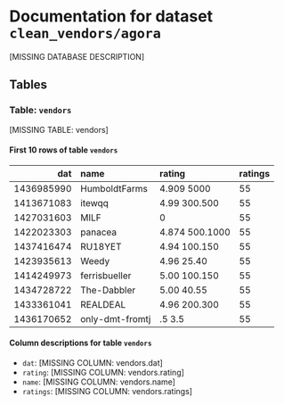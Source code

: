 # Documentation for dataset `clean_vendors/agora`

[MISSING DATABASE DESCRIPTION]

## Tables

### Table: `vendors`

[MISSING TABLE: vendors]

#### First 10 rows of table `vendors`

|        dat | name            | rating         | ratings                                                                                                                                                                                                                                                                                                                                                                                                                                                                                                                                                                                                                                                                                                                                                                                                                                                                                                                                                                                                                                                                                                                                                                                                                                                                                                                                                                                                                                                                                                                                                                                                                                                                                                                                                                                                                                                                                                                                                                                                                                                                                                                                                                                                                                                                                                                                                                                                                                                                                                                                                                                                                                                                                                                                                                                                                                                                                                                                                                                                                                                                                                                                                                                                                                                                                                                                                                                                                                                                                                                                                                                                                                                                                                                                                                                                                                                     |
|-----------:|:----------------|:---------------|:------------------------------------------------------------------------------------------------------------------------------------------------------------------------------------------------------------------------------------------------------------------------------------------------------------------------------------------------------------------------------------------------------------------------------------------------------------------------------------------------------------------------------------------------------------------------------------------------------------------------------------------------------------------------------------------------------------------------------------------------------------------------------------------------------------------------------------------------------------------------------------------------------------------------------------------------------------------------------------------------------------------------------------------------------------------------------------------------------------------------------------------------------------------------------------------------------------------------------------------------------------------------------------------------------------------------------------------------------------------------------------------------------------------------------------------------------------------------------------------------------------------------------------------------------------------------------------------------------------------------------------------------------------------------------------------------------------------------------------------------------------------------------------------------------------------------------------------------------------------------------------------------------------------------------------------------------------------------------------------------------------------------------------------------------------------------------------------------------------------------------------------------------------------------------------------------------------------------------------------------------------------------------------------------------------------------------------------------------------------------------------------------------------------------------------------------------------------------------------------------------------------------------------------------------------------------------------------------------------------------------------------------------------------------------------------------------------------------------------------------------------------------------------------------------------------------------------------------------------------------------------------------------------------------------------------------------------------------------------------------------------------------------------------------------------------------------------------------------------------------------------------------------------------------------------------------------------------------------------------------------------------------------------------------------------------------------------------------------------------------------------------------------------------------------------------------------------------------------------------------------------------------------------------------------------------------------------------------------------------------------------------------------------------------------------------------------------------------------------------------------------------------------------------------------------------------------------------------------------|
| 1436985990 | HumboldtFarms   | 4.909 5000     | 55|55 Thank you|10 CannaCaps  Cannabis Oil Capsule|0|5s5, 15 25|55|Looks awesome, flawless transaction 55|3g Sour OG BHO Crumble Wax|0|5s5, 15 25|55|got it really quickly, seems like good stuff so far. thanks humboldt|28g Granddaddy Purple A Premium Weed|0|1 2|55|Great stuff, fast shipping  Thanks|1g Sour OG BHO Crumble Wax|0|3 5|55|Zip came overweight, thanks|28g Cali Orange Krush  Grade A Weed 1oz|0|3 5|55|Lots of sticks, truly trim. A few buds. Still good for the price.|56g Medium Quality Trim  Northern Lights grade A Weed|0|6 10|55|fantastic customer service. these guys are kings my btc only goes to Humboldt farms.|28g Cali Orange Krush  Grade A Weed 1oz|0|1 2|55|Another perfect order, thanks HF|14g Cali Orange Krush  Grade A  Weed 12 oz|0|5s5, 40 55|55|weighed over. Smoked good.|3.5g PickAStrain Grade A Weed 18th|0|5s5, 6 10|55|Sent the wrong thing the first time but immediately fixed the problem and all is well. Shipping was fast both times and with gr|7g Shatter  Skywalker OG  Ultra Pure BHO|0|3s5, 25 40|55|FEd for trusted vendor|3.5g Hash  Blue Dream|0|5s5, 6 10|55|Shipping and Stealth is what you come to expect.... but quality is above average Hes got buds the size of baby fists|28g Granddaddy Purple A Premium Weed|0|10 15|55||28g Cali Orange Krush  Grade A Weed 1oz|0|10 15|55|FE for this great and trusted vendor.|1g Shatter  Skywalker OG  Ultra Pure BHO|0|5s5, 10 15|55|Very potent smelling bud. Shipping was faster than expected and pack was very overweight. HumboldtFarms is the shit.|3.5g PickAStrain Grade A Weed 18th|0|3 5|55|Great stealth, decent bud and quick shipping.|28g Cali Orange Krush  Grade A Weed 1oz|0|4.77s5, 40 55|55|FEd, will updatelast order was top qualityI trust HF|56g Medium Quality Trim  Northern Lights grade A Weed|0|3 5|55|Legit. 55 all Jack is fyre  8days from order 2 delivery|12LB  MixandMatch Grade A Weed 8oz|1|5s5, 15 25|35|Vendor sent incorrect item, no answer for 6 days via pm Eventually resolved issue|28g Shatter  Skywalker OG  Ultra Pure BHO|1|5s5, 15 25|55|Arrived in a couple days. Stealth was good. It consisted almost entirely of trim with very little shake in it. Good for the pri|56g Medium Quality Trim  Northern Lights grade A Weed|1|6 10                                                                                                                                                                                                                                                                                                                                                                                                                                                                                                                                                                                                                                                                                                                                                                                                                                                                                                                                                                                                                                                                                                                                                                                                                                                                                                                                                                                                                                                                                                                                                 |
| 1413671083 | itewqq          | 4.99 300.500   | 55|Recieved 2 days after marked as shipped. High quality product. Thanks for using wax paper this time.|1g CO2 Shatter Bud Run 90 THC|0|5s5, 10 15|55|great, ty so much|7g  14 ounce Oregon Pineapple Top Shelf Indoor|0|5s5, 15 25|55|FE will update.|14g  12 ounce Oregon Pineapple Top Shelf Indoor|2|5s5, 15 25|55|Always the best, everyone should FE for the best shatter product on the DW. I cant wait|1g CO2 Shatter Bud Run 90 THC|2|3 5|55|I dont usually write reviews on here but Ive got to give this guy some props.  This is real deal shit that tastes beautiful.|1g CO2 Shatter Bud Run 90 THC|4|5s5, 6 10|55|2nd order with itewqq. Fast shipping and this stuff is DANK. Great price for the quality. So good I had to get seconds|14g  12 ounce Oregon Pineapple Top Shelf Indoor|5|5s5, 10 15|55|Wow, incredible stuff.|56g  2 ounces Oregon Pineapple Top Shelf Indoor FREE SHIPPING|6|5s5, 10 15|55|BEST WAX VENDOR TO HIT AGORA NEW FAVORITE BY FAR|5g CO2 Shatter Bud Run 90 THC|6|5s5, 10 15|55|55 fantastic service, came in 3 days and this bud is incredible I love itewqq|28g  1 ounce Oregon Pineapple Top Shelf Indoor|6|5s5, 6 10|55|4.6 out of 5  Still searchin for some real sour.|56g  2 ounces Oregon Pineapple Top Shelf Indoor FREE SHIPPING|6|6 10|55|Third reorder. Always worth the handling time. Made my shatterday come true. What a wonderful product as always, too. Still th|5g CO2 Shatter Bud Run 90 THC|7|6 10|55|55 all around. Fast, stealthy as hell and incredibly well made. Clear and potent. Well purged, done by a pro.|1g CO2 Shatter Bud Run 90 THC|7|5.00s5, 40 55|55|Outstanding sir. Shipping time 55. Stealth was perfect 55. Quality was DANK Perfect cure and trim. Best qualityprice ratio|14g  12 ounce Oregon Pineapple Top Shelf Indoor|7|5.00s5, 40 55|55|Fucking beautiful Nice and crispy.|5g CO2 Shatter Bud Run 90 THC|7|5s5, 6 10|55|Super quality buds|28g  1 ounce Oregon Pineapple Top Shelf Indoor|7|5s5, 6 10|55|Truly amazing bud and service Covered in frosty trichs. Thanks again|56g  2 ounces Oregon Pineapple Top Shelf Indoor FREE SHIPPING|7|5s5, 15 25|55|FE , Will update. Vendor was recommended by a good friend. I have much faith in itewqq.|1g CO2 Shatter Bud Run 90 THC|7|1 2|55|Great Stuff|1g CO2 Shatter Bud Run 90 THC|7|5.00s5, 25 40|55|Jesus Christ, this stuff is preposterously dank. Shipping was quick too. Large nugs and that sweet chronic smell awww yeaaahhhh|28g  1 ounce Oregon Pineapple Top Shelf Indoor|8|3 5|55|very nice as pictured yummy|112g  14 pound Oregon Pineapple Top Shelf Indoor FREE SHIPPING|8|5s5, 6 10                                                                                                                                                                                                                                                                                                                                                                                                                                                                                                                                                                                                                                                                                                                                                                                                                                                                                                                                                                                                                                                                                                                                                                                                          |
| 1427031603 | MILF            | 0              | 55|Recieved 2 days after marked as shipped. High quality product. Thanks for using wax paper this time.|1g CO2 Shatter Bud Run 90 THC|0|5s5, 10 15|55|great, ty so much|7g  14 ounce Oregon Pineapple Top Shelf Indoor|0|5s5, 15 25|55|FE will update.|14g  12 ounce Oregon Pineapple Top Shelf Indoor|2|5s5, 15 25|55|Always the best, everyone should FE for the best shatter product on the DW. I cant wait|1g CO2 Shatter Bud Run 90 THC|2|3 5|55|I dont usually write reviews on here but Ive got to give this guy some props.  This is real deal shit that tastes beautiful.|1g CO2 Shatter Bud Run 90 THC|4|5s5, 6 10|55|2nd order with itewqq. Fast shipping and this stuff is DANK. Great price for the quality. So good I had to get seconds|14g  12 ounce Oregon Pineapple Top Shelf Indoor|5|5s5, 10 15|55|Wow, incredible stuff.|56g  2 ounces Oregon Pineapple Top Shelf Indoor FREE SHIPPING|6|5s5, 10 15|55|BEST WAX VENDOR TO HIT AGORA NEW FAVORITE BY FAR|5g CO2 Shatter Bud Run 90 THC|6|5s5, 10 15|55|55 fantastic service, came in 3 days and this bud is incredible I love itewqq|28g  1 ounce Oregon Pineapple Top Shelf Indoor|6|5s5, 6 10|55|4.6 out of 5  Still searchin for some real sour.|56g  2 ounces Oregon Pineapple Top Shelf Indoor FREE SHIPPING|6|6 10|55|Third reorder. Always worth the handling time. Made my shatterday come true. What a wonderful product as always, too. Still th|5g CO2 Shatter Bud Run 90 THC|7|6 10|55|55 all around. Fast, stealthy as hell and incredibly well made. Clear and potent. Well purged, done by a pro.|1g CO2 Shatter Bud Run 90 THC|7|5.00s5, 40 55|55|Outstanding sir. Shipping time 55. Stealth was perfect 55. Quality was DANK Perfect cure and trim. Best qualityprice ratio|14g  12 ounce Oregon Pineapple Top Shelf Indoor|7|5.00s5, 40 55|55|Fucking beautiful Nice and crispy.|5g CO2 Shatter Bud Run 90 THC|7|5s5, 6 10|55|Super quality buds|28g  1 ounce Oregon Pineapple Top Shelf Indoor|7|5s5, 6 10|55|Truly amazing bud and service Covered in frosty trichs. Thanks again|56g  2 ounces Oregon Pineapple Top Shelf Indoor FREE SHIPPING|7|5s5, 15 25|55|FE , Will update. Vendor was recommended by a good friend. I have much faith in itewqq.|1g CO2 Shatter Bud Run 90 THC|7|1 2|55|Great Stuff|1g CO2 Shatter Bud Run 90 THC|7|5.00s5, 25 40|55|Jesus Christ, this stuff is preposterously dank. Shipping was quick too. Large nugs and that sweet chronic smell awww yeaaahhhh|28g  1 ounce Oregon Pineapple Top Shelf Indoor|8|3 5|55|very nice as pictured yummy|112g  14 pound Oregon Pineapple Top Shelf Indoor FREE SHIPPING|8|5s5, 6 10                                                                                                                                                                                                                                                                                                                                                                                                                                                                                                                                                                                                                                                                                                                                                                                                                                                                                                                                                                                                                                                                                                                                                                                                          |
| 1422023303 | panacea         | 4.874 500.1000 | 55|FE for trusted vendor|1.0g PURE MDMA CRYSTAL, Dutch origin 88 purity and no dust|0|10 15|55|FE for trusted vendor|0.5g Pure and Tested FLAKEFISHSCALE Cocaine 8595|0|10 15|55|FE|3.5g PURE MDMA CRYSTAL, Dutch origin 88 purity and no dust|0|5.00s5, 55 70|55|FE UK to UK, will update on arrival|1.0g Pure and Tested FLAKEFISHSCALE Cocaine 8595|2|5s5, 6 10|55|FE|3.5g 3 afghan heroin UK vendor Highest quality you can buy|2|10 15|55|FE|0.5g 3 afghan heroin UK vendor Highest quality you can buy|3|10 15|55|FE for trusted seller|1.0g 3 afghan heroin UK vendor Highest quality you can buy|4|10 15|55|Quick delivery, great stealth|0.5g PURE MDMA CRYSTAL, Dutch origin 88 purity and no dust|7|1 2|55|48hr delivery  FINE stealth no suspicion on delivery at workplace, genuine good quality coke. Thanks  will use again|1.0g Pure and Tested FLAKEFISHSCALE Cocaine 8595|8|5s5, 10 15|55|FE as requested. Will update when product received.|1.0g PURE MDMA CRYSTAL, Dutch origin 88 purity and no dust|8|3 5|55|Great speedstealth|1.0g PURE MDMA CRYSTAL, Dutch origin 88 purity and no dust|8|6 10|55|1st class stealth and product 4 days to arrive|1.0g PURE MDMA CRYSTAL, Dutch origin 88 purity and no dust|8|6 10|55|Top quality H. Quick delivery and superb stealth. Will definitely order again.|0.5g 3 afghan heroin UK vendor Highest quality you can buy|10|10 15|55||0.2g 3 afghan heroin UK vendor Highest quality you can buy|10|5s5, 3 5|55|FE for trusted vendor|0.5g 3 afghan heroin UK vendor Highest quality you can buy|10|5s5, 10 15|55|Best coke I have had ever. Delivery took about 4 days. Though not sure that the purity was as high as 85. Even so, it did not|0.5g Pure and Tested FLAKEFISHSCALE Cocaine 8595|12|5s5, 10 15|55|Nice again but more residue left on foil then last time, no difference seemingly in strength tho.|0.5g 3 afghan heroin UK vendor Highest quality you can buy|13|4s5, 10 15|55|FE trusted vendor|3.5g PURE MDMA CRYSTAL, Dutch origin 88 purity and no dust|13|3 5|55|Received and excellent product and stealth. Just one question, where me fucking dick gone haha. cheers|1.0g Pure and Tested FLAKEFISHSCALE Cocaine 8595|13|10 15|55|FE for trusted vendor|0.5g 3 afghan heroin UK vendor Highest quality you can buy|13|5s5, 10 15                                                                                                                                                                                                                                                                                                                                                                                                                                                                                                                                                                                                                                                                                                                                                                                                                                                                                                                                                                                                                                                                                                                                                                                                                                                                                                                                                                                                                                                                                                                                  |
| 1437416474 | RU18YET         | 4.94 100.150   | 55|FE will updated when they arrive|20mg  Adderall IR  GRANDE OPENING SALE|2|5s5, 1 2|55|FE for vendor with great feedback.|20mg  Adderall IR  GRANDE OPENING SALE|4|5s5, 15 25|55|Holy shit All I got to say is you feel this sheet in your chest if your to close.|custom  fireworks for Tesy|4|5.00s5, 70 100|55|FEd will update upon arrival.|LOUD ASS FIREWORKS|8|5s5, 55 70|55|HOLY FUCK Amazing|LOUD ASS FIREWORKS|18|5.00s5, 70 100|55|honest vendor legit pills.  everything worked fine|RU18YET  New vendor SALE  Hydrocodone 7.5mg325mg|30|4.89s5, 100 150|55|I was a bit torn on what rating to give this vendor. First, let me mention that the product is a mix of brands, only some of|20mg  Adderall IR  GRANDE OPENING SALE|31|5.00s5, 55 70|55|Broken pill, kinda spendy but product as advertised. Reliable vendor, 55 for honest business|RU18YET  New vendor SALE  Hydrocodone 7.5mg325mg|36|5s5, 10 15|55|Communication was bad, shipping was ok and there was some damage to the product, but dude did come through.|Copy of 20mg  Adderall IR  GRANDE OPENING SALE|40|4.96s5, 100 150|55|Good Dope Had a Hiccup But Fixed Issue|Brownn Heroin NEW VENDOR SALE|108|5.00s5, 100 150|55|Perfect vendor to pick up from 55|Brownn Heroin NEW VENDOR SALE|121|5s5, 15 25|55||RU18YET GRAND OPENING SALE 12g meth  fresh from lab to your door.|130|5s5, 10 15|55|took a little longer than expected, but i understand there was a delay. great communication with vendor, quality product, good||131|5s5, 15 25|55|11 on a scale of 5, if only all vendors had his ethics...and REAL meth.|55 1G Fresh Ice FE DISCOUNT OPTION|131|5.00s5, 40 55|55|good  vendor .will  use again|RU18YET GRAND OPENING SALE  1.5g meth  fresh from lab to your door.|131|5s5, 10 15|55||RU18YET GRAND OPENING SALE 2G meth  fresh from lab to your door.|131|5s5, 25 40|55|Super Fast Shipping, Excellent Quality and Good Stealth.  You Wont Be Disappointed|Sample of our fresh meth for 35|132|5s5, 3 5|55|Took a little longer than other vendors, but cant beat the price||132|5s5, 40 55|55|quick, great price, good service would reccommend|Brownn Heroin NEW VENDOR SALE|132|5s5, 70 100|55||Copy of RU18YET GRAND OPENING SALE 3.5G meth  fresh from lab to your door.|134|6 10                                                                                                                                                                                                                                                                                                                                                                                                                                                                                                                                                                                                                                                                                                                                                                                                                                                                                                                                                                                                                                                                                                                                                                                                                                                                                                                                                                                                                                                                                                                                                                |
| 1423935613 | Weedy           | 4.96 25.40     | 55|Fast shipping, great stealth, really good quality A|5G Diamond HAZE|0|5s5, 15 25|55|good weed, good stealth, good vendor|3G Diamond HAZE|1|5.00s5, 25 40|55|Fast shipping. Best stealth. Amazing product|1G Diamond HAZE|2|5.00s5, 40 55|55||5G Diamond HAZE|4|5s5, 6 10|55|Guter Geschmack, spitzen Qualit228t, schneller versand und Stealth ist auch gut. Empfehlenswerter vendor|3G Diamond HAZE|7|5s5, 3 5|55||3G Diamond HAZE|7|5s5, 6 10|55|Tip Top Service  Support Highly recommended 105|1G Diamond HAZE|9|5s5, 10 15|55|lecker schmecker sehr sehr gut  stealth top|3G Diamond HAZE|10|5s5, 6 10|55|Bomben Quali, gut verpackt und schnell versendet  gerne wieder|3G Diamond HAZE|11|5s5, 15 25|55|Schneller versand, 1A Stealth, spitzen Qualit228t. Weitere Orders werden folgen|1G Diamond HAZE|12|5s5, 3 5|55|55|3G Diamond HAZE|13|5.00s5, 40 55|55|well done|3G Diamond HAZE|14|5s5, 15 25|55|Schnelle Lieferung, gutes Stealthnichts ertastbar, nichts erkennbar und kein Geruch,super Gras. Empfehlenswert|1G Diamond HAZE|16|5s5, 3 5|55|2 days domestic, great product, trusted vendor|1G Diamond HAZE|16|6 10|55||3G Diamond HAZE|17|5s5, 10 15|55|Top Top Top Weed, sehr schneller Versand und 100 Stealth|1G Diamond HAZE|17|5s5, 6 10|55|Really good ship better wen average.|1G Diamond HAZE|19|5.00s5, 40 55|55|fast delivery, good weed, thx|1G Diamond HAZE|21|4.94s5, 25 40|55|Ist alles super. Kann man kaufen D 2 Tage bis Lieferung und gutes Gras.|1G Diamond HAZE|23|5s5, 3 5|45|1. Punkt f252r den schnellen Versand 2. Punkt f252r die Kommunikation 3. Punkt F252r den Preis 4. Punkt f252r die sichere Verpack|1G Diamond HAZE|24|5s5, 1 2                                                                                                                                                                                                                                                                                                                                                                                                                                                                                                                                                                                                                                                                                                                                                                                                                                                                                                                                                                                                                                                                                                                                                                                                                                                                                                                                                                                                                                                                                                                                                                                                                                                                                                                                                                                                                                                                                                                                                                                                                                                                                                                                                                       |
| 1414249973 | ferrisbueller   | 5.00 100.150   | 55|wow...just wow. so good make you wanna slap yo mamma|Ferris Buellers MEDICAL GRADE WEED SHOP 28 grams, 1 oz Fast, Discreet, amp UPDATED FREQUENTLY|1|5s5, 3 5|55|Been using domestic brits for months now. This is the way to do it now. I see no point in using anyone else for this quality, p|Bubblegum KUSH 28g 1 OZ Great Bud  Discreet Shipping REPUTABLE VENDOR  NEW LISTING|3|5s5, 15 25|55|Shipped very fast, top notch stealth, excellent experience overall|VYVANSE 50mg Brand Name Discreet Worldwide Shipping Available|3|5s5, 6 10|55|Fast shipping. Quality good as always.|Bubblegum KUSH 7g 14 oz Discreet Packaging  Fast Worldwide Shipping|3|5.00s5, 15 25|55|Fast shipping. Stuff is very very sticky and smells great. Dabs hit and taste wonderfully. Very potent.|1 gram of Premium  HighPotency Wax THC Concentrate FREE Fast amp Discreet Worldwide Shipping|3|5.00s5, 15 25|55|lovely weed i will be back|Ferris Buellers MEDICAL GRADE WEED SHOP 28 grams, 1 oz Fast, Discreet, amp UPDATED FREQUENTLY|3|4s5, 15 25|55|8 days to ukQuality of the busds is really nice|Bubblegum KUSH 28g 1 OZ Great Bud  Discreet Shipping REPUTABLE VENDOR  NEW LISTING|4|5.00s5, 40 55|55|fast shipping good weed, thanks|Ferris Buellers MEDICAL GRADE WEED SHOP 2 grams, 114 oz Fast, Discreet, amp UPDATED FREQUENTLY|4|5s5, 6 10|55|8 days to UK. Well trimmed and cured nuggs. Great smoke. Much better and cheaper than domestic. Happy days|Bubblegum KUSH 28g 1 OZ Great Bud  Discreet Shipping REPUTABLE VENDOR  NEW LISTING|5|5s5, 6 10|55|10 days shipping to UK 7 business days.  At last, excellent quality Kush at an affordable price.  Thank you Ferris, I hope yo|Ferris Buellers MEDICAL GRADE WEED SHOP 28 grams, 1 oz Fast, Discreet, amp UPDATED FREQUENTLY|6|5s5, 10 15|55|Super fast delivery, 4 working days to UK. Amazing weed. Grown, cut and cured perfectly 1010.|Ferris Buellers MEDICAL GRADE WEED SHOP 28 grams, 1 oz Fast, Discreet, amp UPDATED FREQUENTLY|6|5s5, 15 25|55|Another perfect transaction. Great buds and great shipping. Thanks for providing a brilliant service.|Ferris Buellers MEDICAL GRADE WEED SHOP 28 grams, 1 oz Fast, Discreet, amp UPDATED FREQUENTLY|6|5s5, 10 15|55|AWESOME  I bought on other CAN vendor, and ferris is THE BEST. really i wont go buy on other vendors now. FERRIS IS THE DEAL|Ferris Buellers MEDICAL GRADE WEED SHOP 28 grams, 1 oz Fast, Discreet, amp UPDATED FREQUENTLY|7|5s5, 15 25|55|5 again, Amazing kush, took a week to UK, ferris has real high grade at the best price you will find|Ferris Buellers MEDICAL GRADE WEED SHOP 7 grams, 14 oz Fast, Discreet, amp UPDATED FREQUENTLY|7|5s5, 3 5|55|Great vendor, great product, A|Ferris Buellers MEDICAL GRADE WEED SHOP 2 grams, 114 oz Fast, Discreet, amp UPDATED FREQUENTLY|7|5s5, 6 10|55|nice one, reputable vendor. Proper timing and goods. Thanks|Bubblegum KUSH 2g Great Bud  Discreet Shipping REPUTABLE VENDOR  NEW LISTING|8|5.00s5, 40 55|55|Great quality smoke, discreet, good packaging. Thanks will be ordering again|Ferris Buellers MEDICAL GRADE WEED SHOP 28 grams, 1 oz Fast, Discreet, amp UPDATED FREQUENTLY|12|5s5, 3 5|55|felt that OG kush in my eyelid AAA|Ferris Buellers MEDICAL GRADE WEED SHOP 7 grams, 14 oz Fast, Discreet, amp UPDATED FREQUENTLY|14|5s5, 6 10|55|great took a bit longer this time still only 11 business days to U.K and well worth the wait if you are looking great tasting l|Ferris Buellers MEDICAL GRADE WEED SHOP 28 grams, 1 oz Fast, Discreet, amp UPDATED FREQUENTLY|14|5s5, 6 10|55|UK buyers honestly look no further, big ozs, basically no compress, great value for money, and 4 days to the arrive. Will defi|Ferris Buellers MEDICAL GRADE WEED SHOP 28 grams, 1 oz Fast, Discreet, amp UPDATED FREQUENTLY|14|5s5, 10 15 |
| 1434728722 | The-Dabbler     | 5.00 40.55     | 55|NDD great stealth and lovely lovely lovely smoke|7g Green Cush NDD UK grade  Free Shipping|2|0s5, 10 15|55|A. Arrived exceptionally fast too.|2g Green Cush NDD UK grade  Free Shipping|6|6 10|55|Different to strain ordered, but NDD, good stealth and Awesome weed, you need to try this shit|1g Green Cush NDD UK grade  Free Shipping|6|5s5, 15 25|55|55, NDD and crazy good bud|3.5g Green Cush NDD UK grade  Free Shipping|7|5s5, 25 40|55|Excellent. NDD. Great product. Ill definitely be back.|1g Green Cush NDD UK grade  Free Shipping|7|5s5, 25 40|55|all good fast delivery|3.5g Space Queen Rare NDD UK Genetics  Free Shipping|7|5.00s5, 55 70|55|AMAZING I got the product within 24 hours..  Fully smell proof. Decent stealth. Smells great, I paid for 1g and received 1.4..|1g Green Cush NDD UK grade  Free Shipping|7|1 2|55|amazing vendor incredible weed and ndd|7g Green Cush NDD UK grade  Free Shipping|8|4.79s5, 150 200|55|Very nice produce from this guy always, stealth fully on point too A|14g Green Cush NDD UK grade  Free Shipping|8|5s5, 40 55|55|FEd as new buyer in good faith, will update upon arrival and sampling|2g Green Cush NDD UK grade  Free Shipping|8|3 5|55|Fast delivery and very nice weed. Cheers|2g Green Cush NDD UK grade  Free Shipping|8|5s5, 6 10|55|Fast delivery, decent stealth and good product. Recommended||9|5s5, 15 25|55|Lovely thankyou. Packaging must have done a good job capturing the smell as my house now reeks.  Nice deal.||9|6 10|55|NDD and a really nice smoke with scent free packaging.|1g Space Queen Rare NDD UK Genetics  Free Shipping|11|5.00s5, 40 55|55|Awesome product|1g Space Queen Rare NDD UK Genetics  Free Shipping|12|5s5, 15 25|55|Brilliant stealth quick dispatch and lovely bud. What more could you want Trusted vendor||12|5s5, 3 5|55|very fast delivery|3.5g Space Queen Rare NDD UK Genetics  Free Shipping|13|5.00s5, 55 70|55|Arrived next day great weed|1g Space Queen Rare NDD UK Genetics  Free Shipping|13|5s5, 40 55|55|Next day delivery. Smell amazing and is a great smoke. Will be back. Thanks|1g Space Queen Rare NDD UK Genetics  Free Shipping|13|3 5|55|Prompt delivery, very good stealth.  Smells good, looks good havent tried it yet though.|1g Space Queen Rare NDD UK Genetics  Free Shipping|14|1 2                                                                                                                                                                                                                                                                                                                                                                                                                                                                                                                                                                                                                                                                                                                                                                                                                                                                                                                                                                                                                                                                                                                                                                                                                                                                                                                                                                                                                                                                                                              |
| 1433361041 | REALDEAL        | 4.96 200.300   | 55|great service top of the line|BUY BITCOINS WITH NETSPEND,OR RELOADIT|2|5s5, 25 40|55|There was a delay due to the market down times. But RD did deliver my BTC. All good.|BUY BITCOINS WITH NETSPEND,OR RELOADIT|7|5s5, 15 25|55|Great service even with all the market issues 55|BUY BITCOINS WITH NETSPEND,OR RELOADIT|10|5.00s5, 25 40|55|This guy is truly the real deal got me my coins as fast as he could, A service and A communication.|BUY BITCOINS  ANONYMOUSLY|18|5s5, 25 40|55|Everything was good|Legal Silencers Cheap|18|5s5, 3 5|55||Legal Silencers Cheap|20|4.69s5, 40 55|55||BUY BITCOINS  ANONYMOUSLY|23|5s5, 10 15|55|FE|BITCOINS  ANONYMOUSLY|24|5s5, 10 15|55||BITCOINS  ANONYMOUSLY|24|5s5, 6 10|55|55|buy bitcoins WITH  NETSPEND 12 fee|26|5.00s5, 25 40|25|I dont know. This has no quality. Vendors communication 25 only his feedback by my questions REALDEALGREAT TRANSACTION|Legal Silencers Cheap|27|4.64s5, 25 40|55|FAST SHIPMENT. GREAT INFO. WHAT I WANTED.|Legal Silencers Cheap|27|5s5, 6 10|55|A REAL MAN OF HIS WORD. Trustworthy, easy, fast and most of all an upstanding vendor. Will be back. 55.|BUY BITCOINS ANONYMOUSLY|28|5s5, 6 10|55|If you have a dog that has some issues, this book is a must. Great read, great info. 55|Dog owners please read|29|5s5, 6 10|55|55 FAST. TRUSTWORTHY. EASY.|BUY BITCOINS ANONYMOUSLY|33|5s5, 6 10|55|Fast delivery Like expected Thanks you|Legal Silencers Cheap|36|5s5, 1 2|55|perfect|BUY BITCOINS WITH NETSPEND,OR RELOADIT|36|5.00s5, 25 40|55|this guy is the real deal  ha|BUY BITCOINS WITH NETSPEND,OR RELOADIT|37|5s5, 40 55|55||Legal Silencers Cheap|38|5s5, 10 15|55|awesome seller. most trusted bitcoin seller on the market hands down. if your gunna buy bitcoins hes the guy to get them from|BUY BITCOINS WITH NETSPEND,OR RELOADIT|39|5.00s5, 25 40                                                                                                                                                                                                                                                                                                                                                                                                                                                                                                                                                                                                                                                                                                                                                                                                                                                                                                                                                                                                                                                                                                                                                                                                                                                                                                                                                                                                                                                                                                                                                                                                                                                                                                                                                                                                                                                                                                                                                                                          |
| 1436170652 | only-dmt-fromtj | .5 3.5         | 55|WOWWW This dmt is not normal. I do not recommend dmt from tj to everybody. TJ told me and it is treu, this dmt can be dangerous|Pure White DMT made with love 100mg|7|3 5|55|PerfectI like my trips when i smoke your dmt.thank you thank you thank you|Pure White DMT made with love 100mg|11|3 5                                                                                                                                                                                                                                                                                                                                                                                                                                                                                                                                                                                                                                                                                                                                                                                                                                                                                                                                                                                                                                                                                                                                                                                                                                                                                                                                                                                                                                                                                                                                                                                                                                                                                                                                                                                                                                                                                                                                                                                                                                                                                                                                                                                                                                                                                                                                                                                                                                                                                                                                                                                                                                                                                                                                                                                                                                                                                                                                                                                                                                                                                                                                                                                                                                                                                                                                                                                                                                                                                                                                                       |

#### Column descriptions for table `vendors`

* `dat`: [MISSING COLUMN: vendors.dat]
* `rating`: [MISSING COLUMN: vendors.rating]
* `name`: [MISSING COLUMN: vendors.name]
* `ratings`: [MISSING COLUMN: vendors.ratings]


